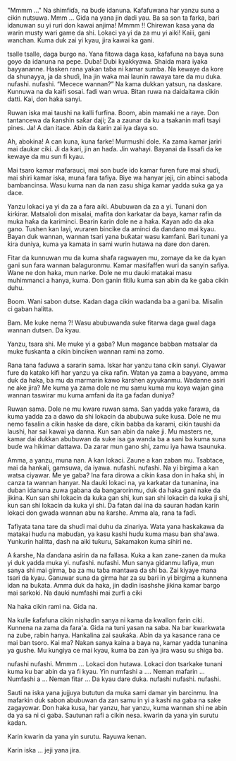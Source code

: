 "Mmmm ..." Na shimfiɗa, na buɗe idanuna. Kafafuwana har yanzu suna a cikin nutsuwa. Mmm ... Gida na yana jin daɗi yau. Ba sa son ta farka, bari idanuwan su yi ruri don kawai anjima! Mmmm !! Chirewan kasa yana da warin musty wari game da shi. Lokaci ya yi da za mu yi aiki! Kaiii, gani wanchan. Kuma duk zai yi kyau, jira kawai ka gani.

tsalle tsalle, daga burgo na. Yana fitowa daga ƙasa, kafafuna na baya suna goyo da idanuna na pepe. Duba! Dubi kyakkyawa. Shaida mara iyaka bayyananne. Hasken rana yakan taɓa ni kamar sumba. Na kewaye da kore da shunayya, ja da shuɗi, Ina jin waka mai launin rawaya tare da mu duka. nufashi. nufashi. “Mecece wannan?” Na kama dukkan yatsun, na daskare. Kunnuwa na da kaifi sosai. fadi wan wrua. Bitan ruwa na daidaitawa cikin datti. Kai, don haka sanyi.

Ruwan iska mai taushi na kalli furfina. Boom, abin mamaki ne a raye. Don tantancewa da ƙanshin saƙar daji; Za a zaunar da ku a tsakanin mafi tsayi pines. Ja! A dan itace. Abin da ƙarin zai iya ɗaya so.

Ah, abokina! A can kuna, kuna farke! Murmushi dole. Ka zama kamar jariri mai ɗaukar ciki. Ji da kari, jin an haɗa. Jin wahayi. Bayanai da lissafi da ke kewaye da mu sun fi kyau.

Mai tsaro kamar mafarauci, mai son buɗe ido kamar furen fure mai shuɗi, mai shiri kamar iska, muna fara tafiya. Biye wa hanyar jeji, cin abinci saboda bambancinsa. Wasu kuma nan da nan zasu shiga kamar yadda suka ga ya dace.

Yanzu lokaci ya yi da za a fara aiki. Abubuwan da za a yi. Tunani don ƙirƙirar. Matsaloli don misalai, mafita don karkatar da baya, kamar rafin da muka haƙa da kariminci. Bearin ƙarin dole ne a haƙa. Kayan ado da aka gano. Tushen kan layi, wuraren bincike da aminci da dandano mai kyau. Bayan duk wannan, wannan tsari yana buƙatar wasu kamfani. Bari tunani ya ƙira duniya, kuma ya kamata in sami wurin hutawa na dare don daren.

Fitar da kunnuwan mu da kuma shafa ragwayen mu, zomaye da ke da kyan gani sun fara wannan balaguronmu. Kamar masifaffen wuri da sanyin safiya. Wane ne don haka, mun narke. Dole ne mu dauki matakai masu muhimmanci a hanya, kuma. Don ganin fitilu kuma san abin da ke gaba cikin duhu.

Boom. Wani sabon dutse. Kadan daga cikin wadanda ba a gani ba. Misalin ci gaban halitta.

Bam. Me kuke nema ?! Wasu abubuwanda suke fitarwa daga gwal daga wannan dutsen. Da kyau.

Yanzu, tsara shi. Me muke yi a gaba? Mun magance babban matsalar da muke fuskanta a cikin binciken wannan rami na zomo.

Rana tana faɗuwa a sararin sama. Iskar har yanzu tana cikin sanyi. Ciyawar fure da katako kifi har yanzu ya cika rafin. Watan ya zama a bayyane, amma duk da haka, ba mu da marmarin kawo ƙarshen ayyukanmu. Wadanne asiri ne ake jira? Me kuma ya zama dole ne mu samu kuma mu koya wajan gina wannan taswirar mu kuma amfani da ita ga faɗan duniya?

Ruwan sama. Dole ne mu kware ruwan sama. San yadda yake farawa, da kuma yadda za a dawo da shi lokacin da abubuwa suke kusa. Dole ne mu nemo fasalin a cikin haske da dare, cikin babba da ƙarami, cikin taushi da laushi, har sai kawai ya danna. Kun san abin da nake ji. Mu masters ne, kamar dai dukkan abubuwan da suke isa ga wanda ba a sani ba kuma suna buɗe wa hikimar dattawa. Da zarar mun gano shi, zamu iya hawa tsaunuka.

Amma, a yanzu, muna nan. A kan lokaci. Zaune a kan zaban mu. Tsabtace, mai da hankali, gamsuwa, da iyawa. nufashi. nufashi. Na yi birgima a kan watsa ciyawar. Me ye gaba? Ina fara dirowa a cikin ƙasa don in haƙa shi, in canza ta wannan hanyar. Na dauki lokaci na, ya karkatar da tunanina, ina duban idanuna zuwa gabana da bangarorinmu, duk da haka gani nake da jikina. Kun san shi lokacin da kuka gan shi, kun san shi lokacin da kuka ji shi, kun san shi lokacin da kuka yi shi. Da fatan dai ina da sauran hadan karin lokaci don gwada wannan abu na ƙarshe. Amma ala, rana ta faɗi.

Tafiyata tana tare da shuɗi mai duhu da zinariya. Wata yana haskakawa da matakai huɗu na mabuɗan, ya kasu kashi huɗu kuma masu ban sha'awa. Yunkurin halitta, dash na aiki tuƙuru, Sakamakon kuma sihiri ne.

A ƙarshe, Na ɗanɗana asirin da na fallasa. Kuka a kan zane-zanen da muka yi duk yadda muka yi. nufashi. nufashi. Mun sanya gidanmu lafiya, mun sanya shi mai girma, ba za mu taɓa mantawa da shi ba. Zai kiyaye mana tsari da kyau. Ganuwar suna da girma har za su bari in yi birgima a kunnena idan na buƙata. Amma duk da haka, jin daɗin isashshe jikina kamar bargo mai sarkoki. Na dauki numfashi mai zurfi a ciki

Na haƙa cikin rami na. Gida na.

Na kulle ƙafafuna cikin nishaɗin sanya ni kama da kwallon farin ciki. Kunnena na zama da fara'a. Gida na tuni yasan na saba. Na bar kwarkwata na zube, rabin hanya. Hankalina zai sauƙaƙa. Abin da ya kasance rana ce mai ban tsoro. Kai ma? Nakan sanya kaina a baya na, kamar yadda tunanina ya gushe. Mu kungiya ce mai kyau, kuma ba zan iya jira wasu su shiga ba.

nufashi nufashi. Mmmm ... Lokaci don hutawa. Lokaci don tsarkake tunani kuma ku bar abin da ya fi kyau. Yin numfashi a .... Neman mafarin ... Numfashi a ... Neman fitar ... Da kyau dare duka. nufashi nufashi. nufashi.

Sauti na iska yana jujjuya bututun da muka sami damar yin barcinmu. Ina mafarkin duk sabon abubuwan da zan samu in yi a kashi na gaba na sake zagayowar. Don haka kusa, har yanzu, har yanzu, kuma wannan shi ne abin da ya sa ni ci gaba. Sautunan rafi a cikin nesa. kwarin da yana yin surutu kadan.

Karin kwarin da yana yin surutu. Rayuwa kenan.

Karin iska ... jeji yana jira.
